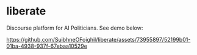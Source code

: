 # liberate
Discourse platform for AI Politicians. See demo below:

https://github.com/SuibhneOFoighil/liberate/assets/73955897/52199b01-01ba-4938-937f-67ebaa10529e

